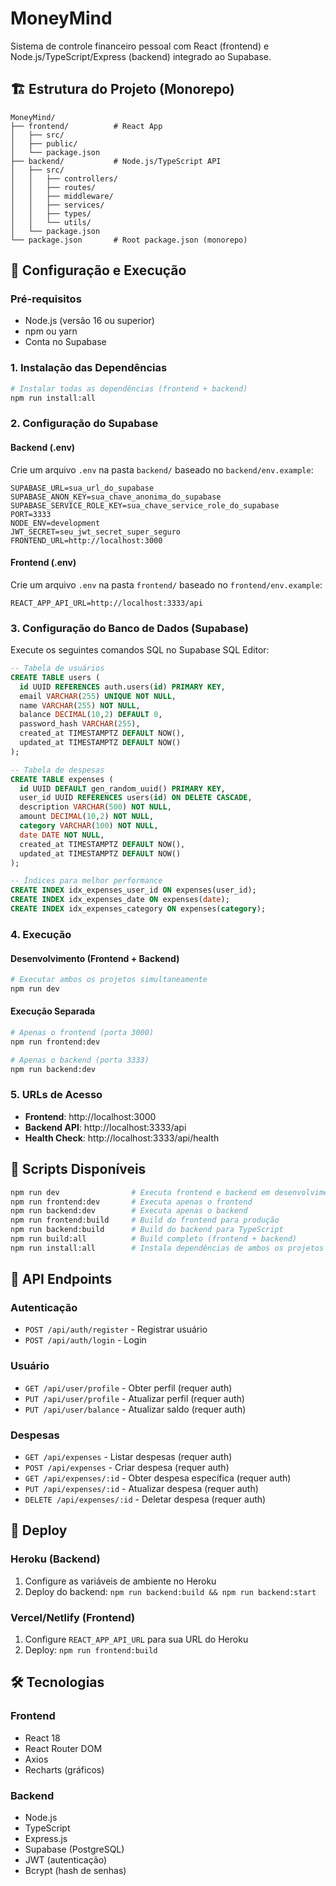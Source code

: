 # MoneyMind

Sistema de controle financeiro pessoal com React (frontend) e Node.js/TypeScript/Express (backend) integrado ao Supabase.

## 🏗️ Estrutura do Projeto (Monorepo)

```
MoneyMind/
├── frontend/          # React App
│   ├── src/
│   ├── public/
│   └── package.json
├── backend/           # Node.js/TypeScript API
│   ├── src/
│   │   ├── controllers/
│   │   ├── routes/
│   │   ├── middleware/
│   │   ├── services/
│   │   ├── types/
│   │   └── utils/
│   └── package.json
└── package.json       # Root package.json (monorepo)
```

## 🚀 Configuração e Execução

### Pré-requisitos
- Node.js (versão 16 ou superior)
- npm ou yarn
- Conta no Supabase

### 1. Instalação das Dependências

```bash
# Instalar todas as dependências (frontend + backend)
npm run install:all
```

### 2. Configuração do Supabase

#### Backend (.env)
Crie um arquivo `.env` na pasta `backend/` baseado no `backend/env.example`:

```env
SUPABASE_URL=sua_url_do_supabase
SUPABASE_ANON_KEY=sua_chave_anonima_do_supabase
SUPABASE_SERVICE_ROLE_KEY=sua_chave_service_role_do_supabase
PORT=3333
NODE_ENV=development
JWT_SECRET=seu_jwt_secret_super_seguro
FRONTEND_URL=http://localhost:3000
```

#### Frontend (.env)
Crie um arquivo `.env` na pasta `frontend/` baseado no `frontend/env.example`:

```env
REACT_APP_API_URL=http://localhost:3333/api
```

### 3. Configuração do Banco de Dados (Supabase)

Execute os seguintes comandos SQL no Supabase SQL Editor:

```sql
-- Tabela de usuários
CREATE TABLE users (
  id UUID REFERENCES auth.users(id) PRIMARY KEY,
  email VARCHAR(255) UNIQUE NOT NULL,
  name VARCHAR(255) NOT NULL,
  balance DECIMAL(10,2) DEFAULT 0,
  password_hash VARCHAR(255),
  created_at TIMESTAMPTZ DEFAULT NOW(),
  updated_at TIMESTAMPTZ DEFAULT NOW()
);

-- Tabela de despesas
CREATE TABLE expenses (
  id UUID DEFAULT gen_random_uuid() PRIMARY KEY,
  user_id UUID REFERENCES users(id) ON DELETE CASCADE,
  description VARCHAR(500) NOT NULL,
  amount DECIMAL(10,2) NOT NULL,
  category VARCHAR(100) NOT NULL,
  date DATE NOT NULL,
  created_at TIMESTAMPTZ DEFAULT NOW(),
  updated_at TIMESTAMPTZ DEFAULT NOW()
);

-- Índices para melhor performance
CREATE INDEX idx_expenses_user_id ON expenses(user_id);
CREATE INDEX idx_expenses_date ON expenses(date);
CREATE INDEX idx_expenses_category ON expenses(category);
```

### 4. Execução

#### Desenvolvimento (Frontend + Backend)
```bash
# Executar ambos os projetos simultaneamente
npm run dev
```

#### Execução Separada
```bash
# Apenas o frontend (porta 3000)
npm run frontend:dev

# Apenas o backend (porta 3333)
npm run backend:dev
```

### 5. URLs de Acesso
- **Frontend**: http://localhost:3000
- **Backend API**: http://localhost:3333/api
- **Health Check**: http://localhost:3333/api/health

## 🔧 Scripts Disponíveis

```bash
npm run dev                # Executa frontend e backend em desenvolvimento
npm run frontend:dev       # Executa apenas o frontend
npm run backend:dev        # Executa apenas o backend
npm run frontend:build     # Build do frontend para produção
npm run backend:build      # Build do backend para TypeScript
npm run build:all          # Build completo (frontend + backend)
npm run install:all        # Instala dependências de ambos os projetos
```

## 📡 API Endpoints

### Autenticação
- `POST /api/auth/register` - Registrar usuário
- `POST /api/auth/login` - Login

### Usuário
- `GET /api/user/profile` - Obter perfil (requer auth)
- `PUT /api/user/profile` - Atualizar perfil (requer auth)
- `PUT /api/user/balance` - Atualizar saldo (requer auth)

### Despesas
- `GET /api/expenses` - Listar despesas (requer auth)
- `POST /api/expenses` - Criar despesa (requer auth)
- `GET /api/expenses/:id` - Obter despesa específica (requer auth)
- `PUT /api/expenses/:id` - Atualizar despesa (requer auth)
- `DELETE /api/expenses/:id` - Deletar despesa (requer auth)

## 🚀 Deploy

### Heroku (Backend)
1. Configure as variáveis de ambiente no Heroku
2. Deploy do backend: `npm run backend:build && npm run backend:start`

### Vercel/Netlify (Frontend)
1. Configure `REACT_APP_API_URL` para sua URL do Heroku
2. Deploy: `npm run frontend:build`

## 🛠️ Tecnologias

### Frontend
- React 18
- React Router DOM
- Axios
- Recharts (gráficos)

### Backend
- Node.js
- TypeScript
- Express.js
- Supabase (PostgreSQL)
- JWT (autenticação)
- Bcrypt (hash de senhas)